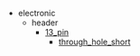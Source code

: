 * electronic
  * header
    * [13_pin](electronic/header/13_pin)
      * [through_hole_short](electronic/header/13_pin/through_hole_short)
